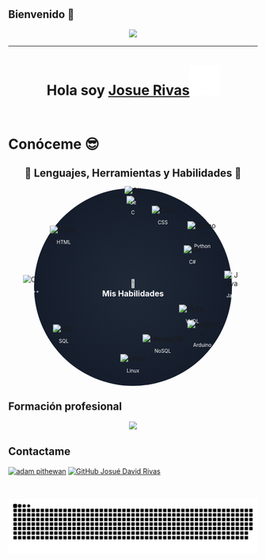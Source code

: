 ## Bienvenido 👋

<!--
**JosueDavidRivasGarcia/JosueDavidRivasGarcia** is a ✨ _special_ ✨ repository because its `README.md` (this file) appears on your GitHub profile.

Here are some ideas to get you started:

- 🔭 I’m currently working on ...
- 🌱 I’m currently learning ...
- 👯 I’m looking to collaborate on ...
- 🤔 I’m looking for help with ...
- 💬 Ask me about ...
- 📫 How to reach me: ...
- 😄 Pronouns: ...
- ⚡ Fun fact: ...
-->

<p align="center">
  <img src="https://miro.medium.com/max/2048/1*OohqW5DGh9CQS4hLY5FXzA.png" height="230"/>
</p>
<hr>
<h1 align="center">Hola soy <a href="https://github.com/JosueDavidRivasGarcia">Josue Rivas</a><img src="https://github.com/Kathryn-Jie/Kathryn-Jie/blob/main/wave.gif" width="60px"/></h1>
<Br>
<h1>Conóceme 😎</h1>
<div>
  <h2 align="center">🌟 Lenguajes, Herramientas y Habilidades 🌟</h2>

<div align="center">
  <div style="
    display: flex; 
    justify-content: center; 
    align-items: center; 
    position: relative; 
    width: 400px; 
    height: 400px; 
    border-radius: 50%; 
    background: radial-gradient(circle, #1f2937, #111827);">
    <div style="position: absolute; top: 10%; left: 50%; transform: translate(-50%, -50%); text-align: center;">
      <img src="https://cdn.jsdelivr.net/gh/devicons/devicon/icons/c/c-original.svg" alt="C" width="40" />
      <p style="color: white; font-size: 10px;">C</p>
    </div>
    <div style="position: absolute; top: 25%; left: 85%; transform: translate(-50%, -50%); text-align: center;">
      <img src="https://cdn.jsdelivr.net/gh/devicons/devicon/icons/python/python-original.svg" alt="Python" width="40" />
      <p style="color: white; font-size: 10px;">Python</p>
    </div>
    <div style="position: absolute; top: 50%; left: 100%; transform: translate(-50%, -50%); text-align: center;">
      <img src="https://cdn.jsdelivr.net/gh/devicons/devicon/icons/java/java-original.svg" alt="Java" width="40" />
      <p style="color: white; font-size: 10px;">Java</p>
    </div>
    <div style="position: absolute; top: 75%; left: 85%; transform: translate(-50%, -50%); text-align: center;">
      <img src="https://cdn.jsdelivr.net/gh/devicons/devicon/icons/arduino/arduino-original.svg" alt="Arduino" width="40" />
      <p style="color: white; font-size: 10px;">Arduino</p>
    </div>
    <div style="position: absolute; top: 90%; left: 50%; transform: translate(-50%, -50%); text-align: center;">
      <img src="https://cdn.jsdelivr.net/gh/devicons/devicon/icons/linux/linux-original.svg" alt="Linux" width="40" />
      <p style="color: white; font-size: 10px;">Linux</p>
    </div>
    <div style="position: absolute; top: 75%; left: 15%; transform: translate(-50%, -50%); text-align: center;">
      <img src="https://cdn.jsdelivr.net/gh/devicons/devicon/icons/mysql/mysql-original-wordmark.svg" alt="SQL" width="40" />
      <p style="color: white; font-size: 10px;">SQL</p>
    </div>
    <div style="position: absolute; top: 50%; left: 0%; transform: translate(-50%, -50%); text-align: center;">
      <img src="https://cdn.jsdelivr.net/gh/devicons/devicon/icons/cplusplus/cplusplus-original.svg" alt="C++" width="40" />
      <p style="color: white; font-size: 10px;">C++</p>
    </div>
    <div style="position: absolute; top: 25%; left: 15%; transform: translate(-50%, -50%); text-align: center;">
      <img src="https://cdn.jsdelivr.net/gh/devicons/devicon/icons/html5/html5-original.svg" alt="HTML" width="40" />
      <p style="color: white; font-size: 10px;">HTML</p>
    </div>
    <div style="position: absolute; top: 5%; left: 50%; transform: translate(-50%, -50%); text-align: center;">
      <img src="https://cdn.jsdelivr.net/gh/devicons/devicon/icons/git/git-original.svg" alt="Git" width="40" />
      <p style="color: white; font-size: 10px;">Git</p>
    </div>
    <div style="position: absolute; top: 15%; left: 65%; transform: translate(-50%, -50%); text-align: center;">
      <img src="https://cdn.jsdelivr.net/gh/devicons/devicon/icons/css3/css3-original.svg" alt="CSS" width="40" />
      <p style="color: white; font-size: 10px;">CSS</p>
    </div>
    <div style="position: absolute; top: 35%; left: 80%; transform: translate(-50%, -50%); text-align: center;">
      <img src="https://cdn.jsdelivr.net/gh/devicons/devicon/icons/csharp/csharp-original.svg" alt="C#" width="40" />
      <p style="color: white; font-size: 10px;">C#</p>
    </div>
    <div style="position: absolute; top: 65%; left: 80%; transform: translate(-50%, -50%); text-align: center;">
      <img src="https://cdn6.aptoide.com/imgs/6/3/1/631fbab7ee9a98187750a0e908f4e01f_icon.png" alt="VHDL" width="40" />
      <p style="color: white; font-size: 10px;">VHDL</p>
    </div>
    <div style="position: absolute; top: 80%; left: 65%; transform: translate(-50%, -50%); text-align: center;">
      <img src="https://cdn.jsdelivr.net/gh/devicons/devicon/icons/mongodb/mongodb-original-wordmark.svg" alt="MongoDB" width="40" />
      <p style="color: white; font-size: 10px;">NoSQL</p>
    </div>
    <div style="position: absolute; top: 50%; left: 50%; transform: translate(-50%, -50%); text-align: center;">
      <h3 style="color: white; font-size: 16px;">🌟<br>Mis Habilidades</h3>
    </div>
  </div>
</div>

</div>
  <div>
    <h2>Formación profesional</h2>
    <p align="center">
      <img src="https://www.computacionuaz.mx/wp-content/uploads/2022/11/LogoIC_mnu.png" width="100" heigth="100">
    </p>
  </div>
  <div>
    <h2>Contactame</h2>
    <a href="https://www.linkedin.com/in/josu%C3%A9-david-rivas-garc%C3%ADa-548436264/" target="blank"><img align="center"
      src="https://raw.githubusercontent.com/rahuldkjain/github-profile-readme-generator/master/src/images/icons/Social/linked-in-alt.svg"
      alt="adam pithewan" height="30" width="40" /></a>
    <a href="https://github.com/JosueDavidRivasGarcia" target="blank">
      <img align="center" 
           src="https://raw.githubusercontent.com/rahuldkjain/github-profile-readme-generator/master/src/images/icons/Social/github.svg" 
           alt="GitHub Josué David Rivas" 
           height="30" 
           width="40" />
    </a>

  </div>
</div><br><br>


<p align="center">
  <img  src="https://raw.githubusercontent.com/iscpatricio92/iscpatricio92/main/resources/img/github-contribution-grid-snake.svg"
    alt="iscpatricio92" />
</p>
